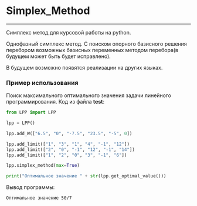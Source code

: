 # Simplex_Method
---
Симплекс метод для курсовой работы на python.

Однофазный симплекс метод. С поиском опорного базисного решения перебором возможных базисных переменных методом перебора(в будущем может быть будет исправлено).

В будущем возможно появятся реализации на других языках.

### Пример использования
Поиск максимального оптимального значения задачи линейного программирования.
Код из файла **test**:
```python
from LPP import LPP

lpp = LPP()

lpp.add_W(["6.5", "0", "-7.5", "23.5", "-5", 0])

lpp.add_limit(["1", "3", "1", "4", "-1", "12"])
lpp.add_limit(["2", "0", "-1", "12", "-1", "14"])
lpp.add_limit(["1", "2", "0", "3", "-1", "6"])

lpp.simplex_method(max=True)

print("Оптимальное значение " + str(lpp.get_optimal_value()))
```

Вывод программы:
```
Оптимальное значение 50/7
```

